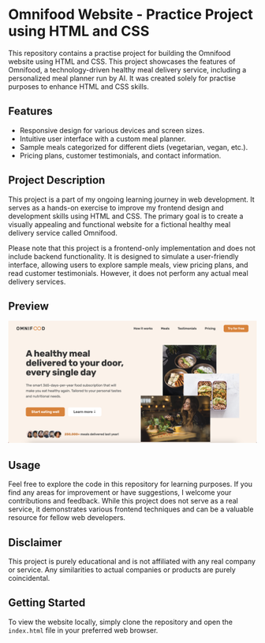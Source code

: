# Omnifood Website - Practice Project using HTML and CSS

This repository contains a practise project for building the Omnifood website using HTML and CSS. This project showcases the features of Omnifood, a technology-driven healthy meal delivery service, including a personalized meal planner run by AI. It was created solely for practise purposes to enhance HTML and CSS skills.

## Features

- Responsive design for various devices and screen sizes.
- Intuitive user interface with a custom meal planner.
- Sample meals categorized for different diets (vegetarian, vegan, etc.).
- Pricing plans, customer testimonials, and contact information.

## Project Description

This project is a part of my ongoing learning journey in web development. It serves as a hands-on exercise to improve my frontend design and development skills using HTML and CSS. The primary goal is to create a visually appealing and functional website for a fictional healthy meal delivery service called Omnifood.

Please note that this project is a frontend-only implementation and does not include backend functionality. It is designed to simulate a user-friendly interface, allowing users to explore sample meals, view pricing plans, and read customer testimonials. However, it does not perform any actual meal delivery services.

## Preview

![Preview of Omnifood Website](https://github.com/pulak-sarmah/omnifood-ai-meal-planner/blob/main/img/app/Screenshot%202023-07-26%20at%2010.17.54%20AM.png?raw=true)


## Usage

Feel free to explore the code in this repository for learning purposes. If you find any areas for improvement or have suggestions, I welcome your contributions and feedback. While this project does not serve as a real service, it demonstrates various frontend techniques and can be a valuable resource for fellow web developers.

## Disclaimer

This project is purely educational and is not affiliated with any real company or service. Any similarities to actual companies or products are purely coincidental.

## Getting Started

To view the website locally, simply clone the repository and open the `index.html` file in your preferred web browser.



